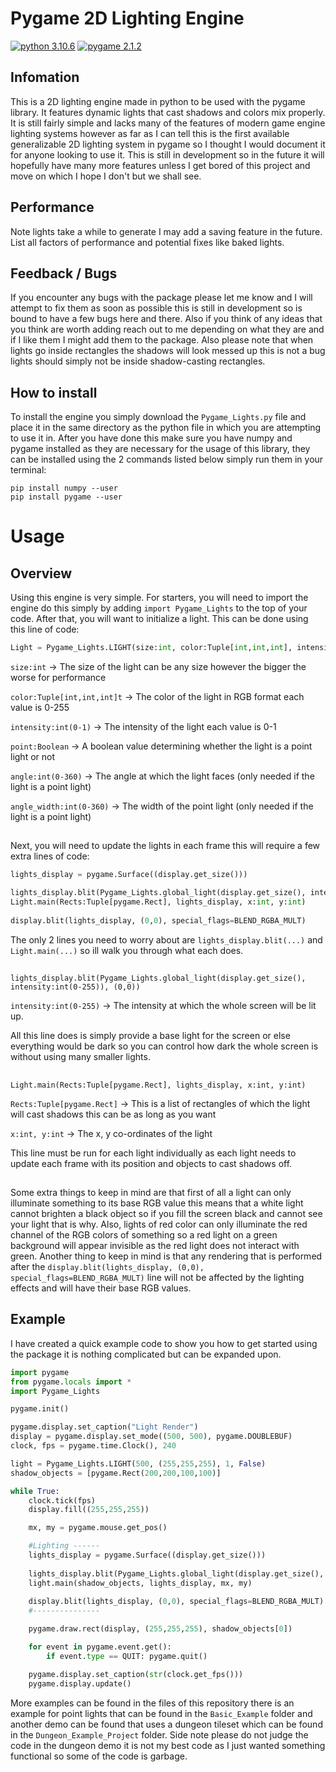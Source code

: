 # Pygame 2D Lighting Engine
[![python 3.10.6](https://img.shields.io/badge/python-3.10.6-blue)](https://www.python.org/) [![pygame 2.1.2](https://img.shields.io/badge/pygame-2.1.2-green)](https://www.pygame.org/wiki/about)
## Infomation
This is a 2D lighting engine made in python to be used with the pygame library. It features dynamic lights that cast shadows and colors mix properly. It is still fairly simple and lacks many of the features of modern game engine lighting systems however as far as I can tell this is the first available generalizable 2D lighting system in pygame so I thought I would document it for anyone looking to use it. This is still in development so in the future it will hopefully have many more features unless I get bored of this project and move on which I hope I don't but we shall see.
## Performance
Note lights take a while to generate I may add a saving feature in the future. List all factors of performance and potential fixes like baked lights.
## Feedback / Bugs
If you encounter any bugs with the package please let me know and I will attempt to fix them as soon as possible this is still in development so is bound to have a few bugs here and there. Also if you think of any ideas that you think are worth adding reach out to me depending on what they are and if I like them I might add them to the package. Also please note that when lights go inside rectangles the shadows will look messed up this is not a bug lights should simply not be inside shadow-casting rectangles.
## How to install
To install the engine you simply download the ```Pygame_Lights.py``` file and place it in the same directory as the python file in which you are attempting to use it in. After you have done this make sure you have numpy and pygame installed as they are necessary for the usage of this library, they can be installed using the 2 commands listed below simply run them in your terminal:
```
pip install numpy --user
pip install pygame --user
```
# Usage
## Overview
Using this engine is very simple. For starters, you will need to import the engine do this simply by adding ```import Pygame_Lights``` to the top of your code. After that, you will want to initialize a light. This can be done using this line of code:
```python
Light = Pygame_Lights.LIGHT(size:int, color:Tuple[int,int,int], intensity:int(0-1), point:Boolean, angle:int(0-360), angle_width:int(0-360))
```
```size:int``` -> The size of the light can be any size however the bigger the worse for performance

```color:Tuple[int,int,int]t``` -> The color of the light in RGB format each value is 0-255

```intensity:int(0-1)``` -> The intensity of the light each value is 0-1

```point:Boolean``` -> A boolean value determining whether the light is a point light or not

```angle:int(0-360)``` -> The angle at which the light faces (only needed if the light is a point light)

```angle_width:int(0-360)``` -> The width of the point light (only needed if the light is a point light)

##

Next, you will need to update the lights in each frame this will require a few extra lines of code:
```python
lights_display = pygame.Surface((display.get_size()))

lights_display.blit(Pygame_Lights.global_light(display.get_size(), intensity:int(0-255)), (0,0))
Light.main(Rects:Tuple[pygame.Rect], lights_display, x:int, y:int)
    
display.blit(lights_display, (0,0), special_flags=BLEND_RGBA_MULT)
```
The only 2 lines you need to worry about are ```lights_display.blit(...)``` and ```Light.main(...)``` so ill walk you through what each does.
##
```
lights_display.blit(Pygame_Lights.global_light(display.get_size(), intensity:int(0-255)), (0,0))
``` 
```intensity:int(0-255)``` -> The intensity at which the whole screen will be lit up.

All this line does is simply provide a base light for the screen or else everything would be dark so you can control how dark the whole screen is without using many smaller lights.
##
```
Light.main(Rects:Tuple[pygame.Rect], lights_display, x:int, y:int)
``` 
```Rects:Tuple[pygame.Rect]``` -> This is a list of rectangles of which the light will cast shadows this can be as long as you want

```x:int, y:int``` -> The x, y co-ordinates of the light

This line must be run for each light individually as each light needs to update each frame with its position and objects to cast shadows off.
##
Some extra things to keep in mind are that first of all a light can only illuminate something to its base RGB value this means that a white light cannot brighten a black object so if you fill the screen black and cannot see your light that is why. Also, lights of red color can only illuminate the red channel of the RGB colors of something so a red light on a green background will appear invisible as the red light does not interact with green. Another thing to keep in mind is that any rendering that is performed after the ```display.blit(lights_display, (0,0), special_flags=BLEND_RGBA_MULT)``` line will not be affected by the lighting effects and will have their base RGB values.
## Example
I have created a quick example code to show you how to get started using the package it is nothing complicated but can be expanded upon.
```python
import pygame
from pygame.locals import *
import Pygame_Lights

pygame.init()

pygame.display.set_caption("Light Render")
display = pygame.display.set_mode((500, 500), pygame.DOUBLEBUF)
clock, fps = pygame.time.Clock(), 240

light = Pygame_Lights.LIGHT(500, (255,255,255), 1, False)
shadow_objects = [pygame.Rect(200,200,100,100)]

while True:
    clock.tick(fps)
    display.fill((255,255,255))

    mx, my = pygame.mouse.get_pos()

    #Lighting ------
    lights_display = pygame.Surface((display.get_size()))
    
    lights_display.blit(Pygame_Lights.global_light(display.get_size(), 25), (0,0))
    light.main(shadow_objects, lights_display, mx, my)
    
    display.blit(lights_display, (0,0), special_flags=BLEND_RGBA_MULT)
    #---------------

    pygame.draw.rect(display, (255,255,255), shadow_objects[0])

    for event in pygame.event.get():
        if event.type == QUIT: pygame.quit()

    pygame.display.set_caption(str(clock.get_fps()))
    pygame.display.update()

```
More examples can be found in the files of this repository there is an example for point lights that can be found in the ```Basic_Example``` folder and another demo can be found that uses a dungeon tileset which can be found in the ```Dungeon_Example_Project``` folder. Side note please do not judge the code in the dungeon demo it is not my best code as I just wanted something functional so some of the code is garbage.

